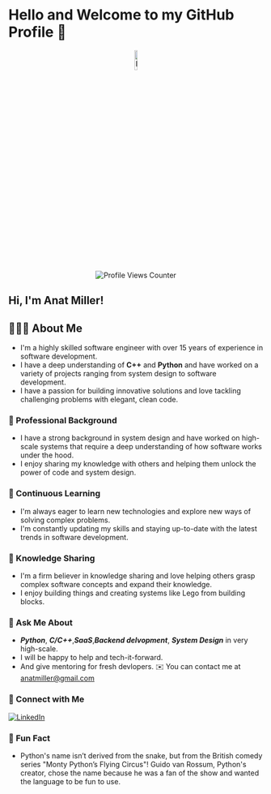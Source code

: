 
# Hello and Welcome to my GitHub Profile 👋

<p align="center">
  <a href="https://anuraghazra.github.io">
    <img width="10%" alt="Hello and Welcome to my GitHub Profile 👋, I am Anat I am a passionate Senior software engineer" src="https://media.giphy.com/media/26tn33aiTi1jkl6H6/giphy.gif" />
  </a>
</p>

<br />

<p align="center">
  <img src="https://komarev.com/ghpvc/?username=anatmiller&color=brightgreen" alt="Profile Views Counter">
</p>


## Hi, I'm Anat Miller!



## 👨🏻‍💻 About Me
- I'm a highly skilled software engineer with over 15 years of experience in software development.
- I have a deep understanding of **C++** and **Python** and have worked on a variety of projects ranging from system design to software development.
- I have a passion for building innovative solutions and love tackling challenging problems with elegant, clean code.

### 💼 Professional Background
- I have a strong background in system design and have worked on high-scale systems that require a deep understanding of how software works under the hood.
- I enjoy sharing my knowledge with others and helping them unlock the power of code and system design.

### 🚀 Continuous Learning
- I'm always eager to learn new technologies and explore new ways of solving complex problems.
- I'm constantly updating my skills and staying up-to-date with the latest trends in software development.

### 🌟 Knowledge Sharing
- I'm a firm believer in knowledge sharing and love helping others grasp complex software concepts and expand their knowledge.
- I enjoy building things and creating systems like Lego from building blocks.

### 💬 Ask Me About
- ***Python***, ***C/C++***,***SaaS***,***Backend delvopment***, ***System Design*** in very high-scale.
- I will be happy to help and tech-it-forward.
 - And give mentoring for fresh devlopers.
✉️ You can contact me at anatmiller@gmail.com

### 🔗 Connect with Me
<p align="left">
  <a href="https://www.linkedin.com/in/anatmiller">
    <img src="https://img.shields.io/badge/LinkedIn-0077B5?style=for-the-badge&logo=linkedin&logoColor=white" alt="LinkedIn">
  </a>
</p>

### 👾 Fun Fact
- Python's name isn’t derived from the snake, but from the British comedy series "Monty Python’s Flying Circus"! Guido van Rossum, Python's creator, chose the name because he was a fan of the show and wanted the language to be fun to use.


<!--
**anatmiller/anatmiller** is a ✨ _special_ ✨ repository because its `README.md` (this file) appears on your GitHub profile.
26.9 180
-->
